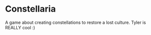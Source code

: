 # Constellaria
A game about creating constellations to restore a lost culture.
Tyler is REALLY cool :)